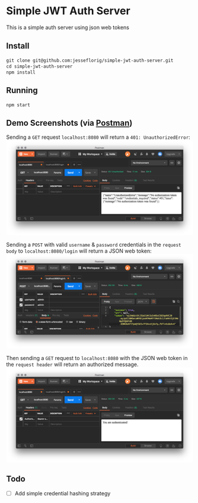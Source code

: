 # Simple JWT Auth Server

This is a simple auth server using json web tokens

## Install
```
git clone git@github.com:jesseflorig/simple-jwt-auth-server.git
cd simple-jwt-auth-server
npm install
```

## Running
```
npm start
```

## Demo Screenshots (via [Postman](https://www.getpostman.com/))
Sending a `GET` request `localhost:8080` will return a `401: UnauthorizedError`:
![alt text][unauthorized_screenshot]

Sending a `POST` with valid `username` & `password` credentials in the `request body` to `localhost:8080/login` will return a JSON web token:
![alt text][authenticated_screenshot]

Then sending a `GET` request to `localhost:8080` with the JSON web token in the `request header` will return an authorized message.
![alt text][authorized_screenshot]


## Todo
 - [ ] Add simple credential hashing strategy

[unauthorized_screenshot]: https://raw.githubusercontent.com/jesseflorig/simple-jwt-auth-server/master/screenshots/unauthorized.png  "Unauthorized Error"
[authenticated_screenshot]: https://raw.githubusercontent.com/jesseflorig/simple-jwt-auth-server/master/screenshots/authenticated.png "Authenticated"
[authorized_screenshot]: https://raw.githubusercontent.com/jesseflorig/simple-jwt-auth-server/master/screenshots/authorized.png "Authorized"

